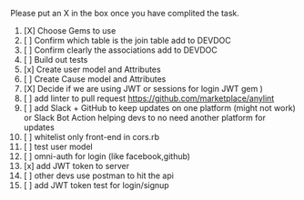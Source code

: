Please put an X in the box once you have complited the task.


1. [X] Choose Gems to use
2. [ ] Confirm which table is the join table add to DEVDOC
3. [ ] Confirm clearly the associations add to DEVDOC
4. [ ] Build out tests
5. [x] Create user model and Attributes  
6. [ ] Create Cause model and Attributes
7. [X] Decide if we are using JWT or sessions for login  JWT gem )
8. [ ] add linter to pull request  https://github.com/marketplace/anylint
9. [ ] add Slack + GitHub to keep updates on one platform (might not work)  or Slack Bot Action helping devs to no need another platform for updates
10. [ ] whitelist only  front-end in cors.rb
11. [ ] test user model
12. [ ] omni-auth for login (like facebook,github)
13. [x] add JWT token to server
14. [ ] other devs use postman to hit the api
15. [ ] add JWT token test for login/signup


